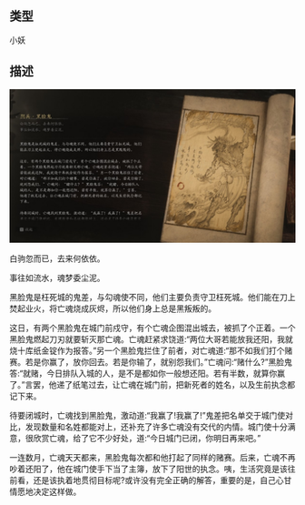 
## 类型

小妖

## 描述

![阴兵·黑脸鬼](../../images/小妖/阴兵·黑脸鬼.jpg)

白驹忽而已，去来何依依。

事往如流水，魂梦委尘泥。

黑脸鬼是枉死城的鬼差，与勾魂使不同，他们主要负责守卫枉死城。他们能在刀上焚起业火，将亡魂烧成灰烬，所以他们身上总是黑叛叛的。

这日，有两个黑脸鬼在城门前戍守，有个亡魂企图混出城去，被抓了个正着。一个黑脸鬼燃起刀刃就要斩灭那亡魂。亡魂赶紧求饶道:“两位大哥若能放我还阳，我就烧十库纸金锭作为报答。”另一个黑脸鬼拦住了前者，对亡魂道:“那不如我们打个赌赛。若是你赢了，放你回去。若是你输了，就别怨我们。”亡魂问:“赌什么?”黑脸鬼答:“就赌，今日排队入城的人，是不是都如你一般想还阳。若有半数，就算你赢了。”言罢，他递了纸笔过去，让亡魂在城门前，把新死者的姓名，以及生前执念都记下来。

待要闭城时，亡魂找到黑脸鬼，激动道:“我赢了!我赢了!”鬼差把名单交于城门使对比，发现数量和名姓都能对上，还补充了许多亡魂没有交代的内情。城门使十分满意，很欣赏亡魂，给了它不少好处，道:“今日城门已闭，你明日再来吧。”

一连数月，亡魂天天都来，黑脸鬼每次都和他打起了同样的赌赛。后来，亡魂不再吵着还阳了，他在城门使手下当了主簿，放下了阳世的执念。咦，生活究竟是该往前看，还是该执着地贯彻目标呢?或许没有完全正确的解答，重要的是，自己心甘情愿地决定这样做。


    
